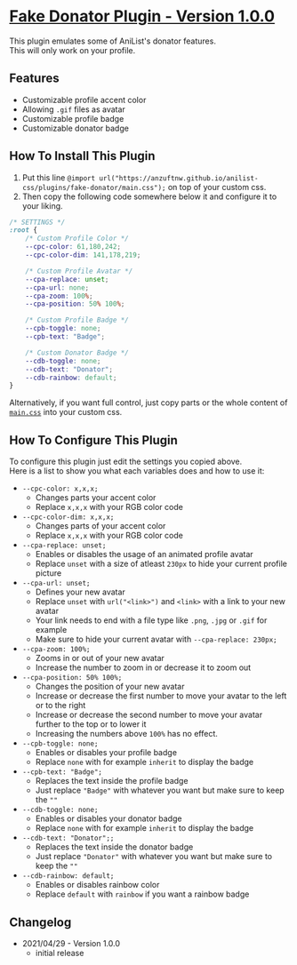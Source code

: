 # [Fake Donator Plugin - Version 1.0.0](https://anzuftnw.github.io/anilist-css/plugins/fake-donator/main.css)
This plugin emulates some of AniList's donator features.<br>This will only work on your profile.

## Features
- Customizable profile accent color
- Allowing `.gif` files as avatar
- Customizable profile badge
- Customizable donator badge

## How To Install This Plugin
1. Put this line `@import url("https://anzuftnw.github.io/anilist-css/plugins/fake-donator/main.css");` on top of your custom css.
2. Then copy the following code somewhere below it and configure it to your liking.
```css
/* SETTINGS */
:root {
    /* Custom Profile Color */
    --cpc-color: 61,180,242;
    --cpc-color-dim: 141,178,219;

    /* Custom Profile Avatar */
    --cpa-replace: unset;
    --cpa-url: none;
    --cpa-zoom: 100%;
    --cpa-position: 50% 100%;

    /* Custom Profile Badge */
    --cpb-toggle: none;
    --cpb-text: "Badge";

    /* Custom Donator Badge */
    --cdb-toggle: none;
    --cdb-text: "Donator";
    --cdb-rainbow: default;
}
```
Alternatively, if you want full control, just copy parts or the whole content of [`main.css`](https://anzuftnw.github.io/anilist-css/plugins/fake-donator/main.css) into your custom css.

## How To Configure This Plugin
To configure this plugin just edit the settings you copied above.<br>
Here is a list to show you what each variables does and how to use it:
- `--cpc-color: x,x,x;`
  - Changes parts your accent color
  - Replace `x,x,x` with your RGB color code
- `--cpc-color-dim: x,x,x;`
  - Changes parts of your accent color
  - Replace `x,x,x` with your RGB color code
- `--cpa-replace: unset;`
  - Enables or disables the usage of an animated profile avatar
  - Replace `unset` with a size of atleast `230px` to hide your current profile picture
- `--cpa-url: unset;`
  - Defines your new avatar
  - Replace `unset` with `url("<link>")` and `<link>` with a link to your new avatar
  - Your link needs to end with a file type like `.png`, `.jpg` or `.gif` for example
  - Make sure to hide your current avatar with `--cpa-replace: 230px;`
- `--cpa-zoom: 100%;`
  - Zooms in or out of your new avatar
  - Increase the number to zoom in or decrease it to zoom out
- `--cpa-position: 50% 100%;`
  - Changes the position of your new avatar
  - Increase or decrease the first number to move your avatar to the left or to the right
  - Increase or decrease the second number to move your avatar further to the top or to lower it
  - Increasing the numbers above `100%` has no effect.
- `--cpb-toggle: none;`
  - Enables or disables your profile badge
  - Replace `none` with for example `inherit` to display the badge
- `--cpb-text: "Badge";`
  - Replaces the text inside the profile badge
  - Just replace `"Badge"` with whatever you want but make sure to keep the `""`
- `--cdb-toggle: none;`
  - Enables or disables your donator badge
  - Replace `none` with for example `inherit` to display the badge
- `--cdb-text: "Donator";;`
  - Replaces the text inside the donator badge
  - Just replace `"Donator"` with whatever you want but make sure to keep the `""`
- `--cdb-rainbow: default;`
  - Enables or disables rainbow color
  - Replace `default` with `rainbow` if you want a rainbow badge

## Changelog
- 2021/04/29 - Version 1.0.0
  - initial release
